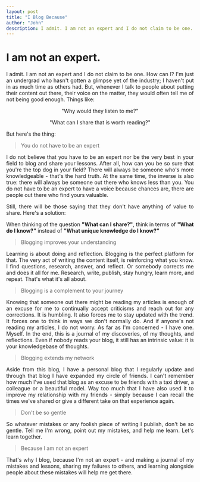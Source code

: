 ```yaml
---
layout: post
title: "I Blog Because"
author: "John"
description: I admit. I am not an expert and I do not claim to be one. How can I? I'm just an undergrad who hasn't gotten a glimpse yet of the industry; I haven't put in as much time as others had. But whenever I talk to people about putting their content out there, their voice on the matter, they would often tell me of not being good enough.
---
```


<h1>I am not an expert.</h1>

<p align="justify">I admit. I am not an expert and I do not claim to be one. How can I? I'm just an undergrad who hasn't gotten a glimpse yet of the industry; I haven't put in as much time as others had. But, whenever I talk to people about putting their content out there, their voice on the matter, they would often tell me of not being good enough. Things like:</p>

 <center>

 <p>"Why would they listen to me?"</p>

 <p>"What can I share that is worth reading?"</p>

 </center>

 <p>But here's the thing:</p>

 <!-- more -->  

 > You do not have to be an expert

 <p align="justify">I do not believe that you have to be an expert nor be the very best in your field to blog and share your lessons. After all, how can you be so sure that you're the top dog in your field? There will always be someone who's more knowledgeable - that's the hard truth. At the same time, the inverse is also true: there will always be someone out there who knows less than you. You do not have to be an expert to have a voice because chances are, there are people out there who find yours valuable. </p>

 <p align="justify">Still, there will be those saying that they don't have anything of value to share. Here's a solution:</p>

 <p align="justify">When thinking of the question <strong>"What can I share?"</strong>, think in terms of <strong>"What do I know?"</strong> instead of <strong>"What unique knowledge do I know?"</strong></p>

 > Blogging improves your understanding

 <p align="justify">Learning is about doing and reflection. Blogging is the perfect platform for that. The very act of writing the content itself, is reinforcing what you know. I find questions, research, answer, and reflect. Or somebody corrects me and does it all for me. Research, write, publish, stay hungry, learn more, and repeat. That's what it's all about.</p>

 > Blogging is a complement to your journey

 <p align="justify">Knowing that someone out there might be reading my articles is enough of an excuse for me to continually accept criticisms and reach out for any corrections. It is humbling. It also forces me to stay updated with the trend. It forces one to think in ways we don't normally do. And if anyone's not reading my articles, I do not worry. As far as I'm concerned - I have one. Myself. In the end, this is a journal of my discoveries, of my thoughts, and reflections. Even if nobody reads your blog, it still has an intrinsic value: it is your knowledgebase of thoughts.</p>

 > Blogging extends my network

 <p align="justify">Aside from this blog, I have a personal blog that I regularly update and through that blog I have expanded my circle of friends. I can't remember how much I've used that blog as an excuse to be friends with a taxi driver, a colleague or a beautiful model. Way too much that I have also used it to improve my relationship with my friends - simply because I can recall the times we've shared or give a different take on that experience again.</p>

 > Don't be so gentle

<p align="justify">So whatever mistakes or any foolish piece of writing I publish, don't be so gentle. Tell me I'm wrong, point out my mistakes, and help me learn. Let's learn together.</p>

> Because I am not an expert

 <p align="justify">That's why I blog, because I'm not an expert - and making a journal of my mistakes and lessons, sharing my failures to others, and learning alongside people about these mistakes will help me get there. </p>
